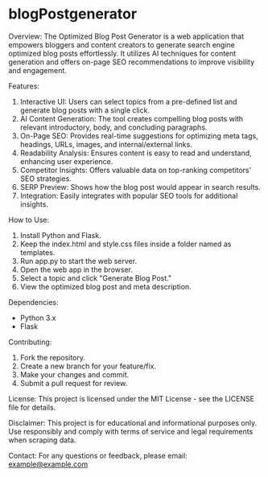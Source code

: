 # blogPostgenerator
Overview:
The Optimized Blog Post Generator is a web application that empowers bloggers and content creators to generate search engine optimized blog posts effortlessly. It utilizes AI techniques for content generation and offers on-page SEO recommendations to improve visibility and engagement.

Features:
1. Interactive UI: Users can select topics from a pre-defined list and generate blog posts with a single click.
2. AI Content Generation: The tool creates compelling blog posts with relevant introductory, body, and concluding paragraphs.
3. On-Page SEO: Provides real-time suggestions for optimizing meta tags, headings, URLs, images, and internal/external links.
4. Readability Analysis: Ensures content is easy to read and understand, enhancing user experience.
5. Competitor Insights: Offers valuable data on top-ranking competitors' SEO strategies.
6. SERP Preview: Shows how the blog post would appear in search results.
7. Integration: Easily integrates with popular SEO tools for additional insights.

How to Use:
1. Install Python and Flask.
2. Keep the index.html and style.css files inside a folder named as templates.
3. Run app.py to start the web server.
4. Open the web app in the browser.
5. Select a topic and click "Generate Blog Post."
6. View the optimized blog post and meta description.

Dependencies:
- Python 3.x
- Flask

Contributing:
1. Fork the repository.
2. Create a new branch for your feature/fix.
3. Make your changes and commit.
4. Submit a pull request for review.

License:
This project is licensed under the MIT License - see the LICENSE file for details.

Disclaimer:
This project is for educational and informational purposes only. Use responsibly and comply with terms of service and legal requirements when scraping data.

Contact:
For any questions or feedback, please email: example@example.com
